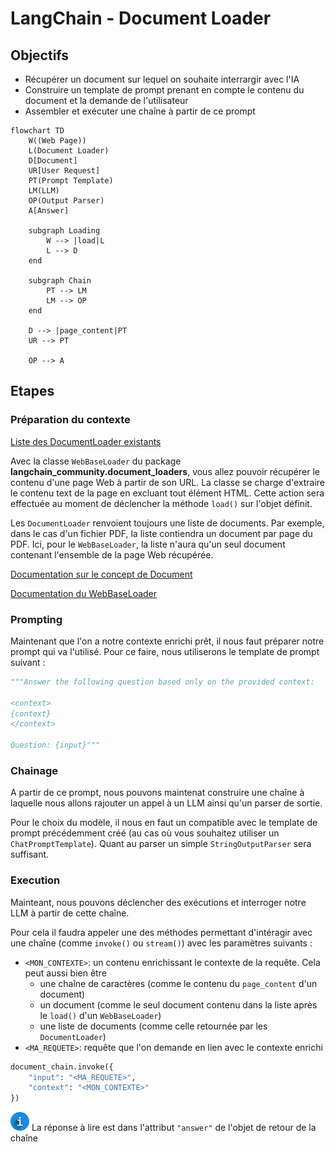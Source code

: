 # LangChain - Document Loader

## Objectifs

* Récupérer un document sur lequel on souhaite interrargir avec l'IA
* Construire un template de prompt prenant en compte le contenu du document et la demande de l'utilisateur
* Assembler et exécuter une chaîne à partir de ce prompt

```mermaid
flowchart TD
    W((Web Page))
    L(Document Loader)
    D[Document]
    UR[User Request]
    PT(Prompt Template)
    LM(LLM)
    OP(Output Parser)
    A[Answer]

    subgraph Loading
        W --> |load|L
        L --> D
    end

    subgraph Chain
        PT --> LM
        LM --> OP
    end

    D --> |page_content|PT
    UR --> PT
    
    OP --> A
```

## Etapes

### Préparation du contexte

[Liste des DocumentLoader existants](https://python.langchain.com/v0.2/docs/integrations/document_loaders/)

Avec la classe `WebBaseLoader` du package **langchain_community.document_loaders**, vous allez pouvoir récupérer le contenu d'une page Web à partir de son URL.
La classe se charge d'extraire le contenu text de la page en excluant tout élément HTML. Cette action sera effectuée au moment de déclencher la méthode `load()` sur l'objet définit.

Les `DocumentLoader` renvoient toujours une liste de documents. Par exemple, dans le cas d'un fichier PDF, la liste contiendra un document par page du PDF. Ici, pour le `WebBaseLoader`, la liste n'aura qu'un seul document contenant l'ensemble de la page Web récupérée.

[Documentation sur le concept de Document](https://python.langchain.com/v0.2/docs/concepts/#documents)

[Documentation du WebBaseLoader](https://python.langchain.com/v0.2/docs/integrations/document_loaders/web_base/#initialization)

### Prompting

Maintenant que l'on a notre contexte enrichi prêt, il nous faut préparer notre prompt qui va l'utilisé. Pour ce faire, nous utiliserons le template de prompt suivant :

```python
"""Answer the following question based only on the provided context:

<context>
{context}
</context>

Question: {input}"""
```

### Chainage

A partir de ce prompt, nous pouvons maintenat construire une chaîne à laquelle nous allons rajouter un appel à un LLM ainsi qu'un parser de sortie.

Pour le choix du modèle, il nous en faut un compatible avec le template de prompt précédemment créé (au cas où vous souhaitez utiliser un `ChatPromptTemplate`).
Quant au parser un simple `StringOutputParser` sera suffisant.

### Execution

Mainteant, nous pouvons déclencher des exécutions et interroger notre LLM à partir de cette chaîne.

Pour cela il faudra appeler une des méthodes permettant d'intéragir avec une chaîne (comme `invoke()` ou `stream()`) avec les paramètres suivants :

- `<MON_CONTEXTE>`: un contenu enrichissant le contexte de la requête. Cela peut aussi bien être
    - une chaîne de caractères (comme le contenu du `page_content` d'un document)
    - un document (comme le seul document contenu dans la liste après le `load()` d'un `WebBaseLoader`)	
    - une liste de documents (comme celle retournée par les `DocumentLoader`)
- `<MA_REQUETE>`: requête que l'on demande en lien avec le contexte enrichi

```python
document_chain.invoke({
    "input": "<MA_REQUETE>",
    "context": "<MON_CONTEXTE>"
})
```

![INFO](../../img/info.png) La réponse à lire est dans l'attribut `"answer"` de l'objet de retour de la chaîne